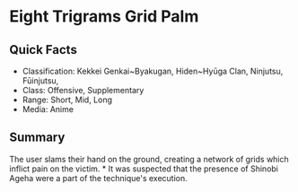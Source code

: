 # Eight Trigrams Grid Palm

## Quick Facts
- Classification: Kekkei Genkai~Byakugan, Hiden~Hyūga Clan, Ninjutsu, Fūinjutsu,
- Class: Offensive, Supplementary
- Range: Short, Mid, Long
- Media: Anime

## Summary
The user slams their hand on the ground, creating a network of grids which inflict pain on the victim. * It was suspected that the presence of Shinobi Ageha were a part of the technique's execution.
